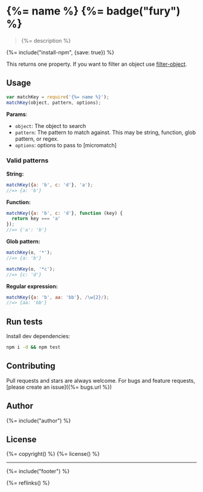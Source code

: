 # {%= name %} {%= badge("fury") %}

> {%= description %}

{%= include("install-npm", {save: true}) %}

This returns one property. If you want to filter an object use [filter-object].

## Usage

```js
var matchKey = require('{%= name %}');
matchKey(object, pattern, options);
```

**Params**:

- `object`: The object to search
- `pattern`: The pattern to match against. This may be string, function, glob pattern, or regex.
- `options`: options to pass to [micromatch]


### Valid patterns

**String:**

```js
matchKey({a: 'b', c: 'd'}, 'a');
//=> {a: 'b'}
```

**Function:**

```js
matchKey({a: 'b', c: 'd'}, function (key) {
  return key === 'a'
});
//=> {'a': 'b'}
```

**Glob pattern:**

```js
matchKey(o, '*');
//=> {a: 'b'}

matchKey(o, '*c');
//=> {c: 'd'}
```

**Regular expression:**

```js
matchKey({a: 'b', aa: 'bb'}, /\w{2}/);
//=> {aa: 'bb'}
```


## Run tests

Install dev dependencies:

```bash
npm i -d && npm test
```

## Contributing
Pull requests and stars are always welcome. For bugs and feature requests, [please create an issue]({%= bugs.url %})

## Author
{%= include("author") %}

## License
{%= copyright() %}
{%= license() %}

***

{%= include("footer") %}

[filter-object]: https:/github.com/jonschlinkert/filter-object
{%= reflinks() %}
<!-- deps: helper-reflinks -->
